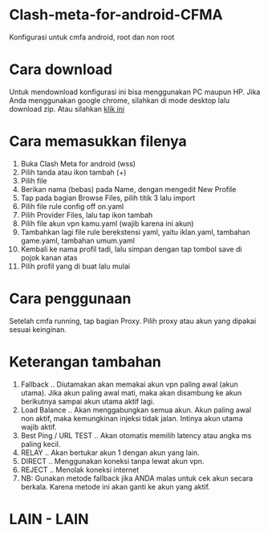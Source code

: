# Clash-meta-for-android-CFMA
Konfigurasi untuk cmfa android, root dan non root

# Cara download
Untuk mendownload konfigurasi ini bisa menggunakan PC maupun HP. Jika Anda menggunakan google chrome, silahkan di mode desktop lalu download zip.
 Atau silahkan <a href="https://github.com/WahJoeAS/Clash-meta-for-android-CMFA/archive/refs/heads/main.zip">klik ini</a>

# Cara memasukkan filenya
1. Buka Clash Meta for android (wss)
2. Pilih tanda atau ikon tambah (+)
3. Pilih file
4. Berikan nama (bebas) pada Name, dengan mengedit New Profile
5. Tap pada bagian Browse Files, pilih titik 3 lalu import
6. Pilih file rule config off on.yaml
7. Pilih Provider Files, lalu tap ikon tambah
8. Pilih file akun vpn kamu.yaml (wajib karena ini akun)
9. Tambahkan lagi file rule berekstensi yaml, yaitu iklan.yaml, tambahan game.yaml, tambahan umum.yaml
10. Kembali ke nama profil tadi, lalu simpan dengan tap tombol save di pojok kanan atas
11. Pilih profil yang di buat lalu mulai

# Cara penggunaan
 Setelah cmfa running, tap bagian Proxy. Pilih proxy atau akun yang dipakai sesuai keinginan.

# Keterangan tambahan
1. Fallback
.. Diutamakan akan memakai akun vpn paling awal (akun utama). Jika akun paling awal mati, maka akan disambung ke akun berikutnya sampai akun utama aktif lagi.
2. Load Balance
.. Akan menggabungkan semua akun. Akun paling awal non aktif, maka kemungkinan injeksi tidak jalan. Intinya akun utama wajib aktif.
3. Best Ping / URL TEST
.. Akan otomatis memilih latency atau angka ms paling kecil.
4. RELAY
.. Akan bertukar akun 1 dengan akun yang lain.
5. DIRECT
.. Menggunakan koneksi tanpa lewat akun vpn.
6. REJECT
.. Menolak koneksi internet
7. NB: Gunakan metode fallback jika ANDA malas untuk cek akun secara berkala. Karena metode ini akan ganti ke akun yang aktif.

# LAIN - LAIN
